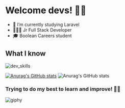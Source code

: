 # Welcome devs! 👋🏻

* 📖 I’m currently studying Laravel
* 👨🏻‍💻 Jr Full Stack Developer
* 🎓 Boolean Careers student

## What I know
![dev_skills](https://user-images.githubusercontent.com/73042051/123401021-aa193c00-d5a6-11eb-9697-6a0abac2c191.png)

[![Anurag's GitHub stats](https://github-readme-stats.vercel.app/api?username=alebacce)](https://github.com/anuraghazra/github-readme-stats)
![Anurag's GitHub stats](https://github-readme-stats.vercel.app/api?username=alebacce&show_icons=true)


### Trying to do my best to learn and improve! 💪🏻


![giphy](https://user-images.githubusercontent.com/73042051/123301379-e18ed680-d51b-11eb-8952-decc9259630d.gif)

